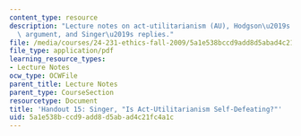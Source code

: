 ```yaml
---
content_type: resource
description: "Lecture notes on act-utilitarianism (AU), Hodgson\u2019s charge and\
  \ argument, and Singer\u2019s replies."
file: /media/courses/24-231-ethics-fall-2009/5a1e538bccd9add8d5abad4c21fc4a1c_MIT24_231F09_lec16.pdf
file_type: application/pdf
learning_resource_types:
- Lecture Notes
ocw_type: OCWFile
parent_title: Lecture Notes
parent_type: CourseSection
resourcetype: Document
title: 'Handout 15: Singer, "Is Act-Utilitarianism Self-Defeating?"'
uid: 5a1e538b-ccd9-add8-d5ab-ad4c21fc4a1c
---
```

